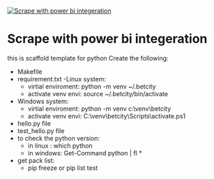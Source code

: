 [![Scrape with power bi integeration](https://github.com/mohelwah/powerBi_scrape_intgration/actions/workflows/main.yml/badge.svg)](https://github.com/mohelwah/powerBi_scrape_intgration/actions/workflows/main.yml)


# Scrape with power bi integeration
this is scaffold template for python 
 Create the following:
 - Makefile
 - requirement.txt
 -Linux system:
    - virtial enviroment: python -m venv ~/.betcity
    - activate venv envi: source ~/.betcity/bin/activate
 - Windows system:
    - virtial enviroment: python -m venv c:\venv\betcity
    - activate venv envi:   C:\venv\betcity\Scripts\activate.ps1
 - hello.py file
 - test_hello.py file 
 - to check the python version:
    - in linux : which python  
    - in windows: Get-Command python | fl *
 - get pack list:
    - pip freeze or pip list 
    test